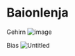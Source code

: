 # Baionlenja
Gehirn
![image](https://github.com/user-attachments/assets/a6e1e028-0399-44f1-ab59-5baa98b14dbb)

Bias 
![Untitled](https://github.com/user-attachments/assets/c7dee9ae-31a7-4d62-bd61-6287d4ea05ee)
